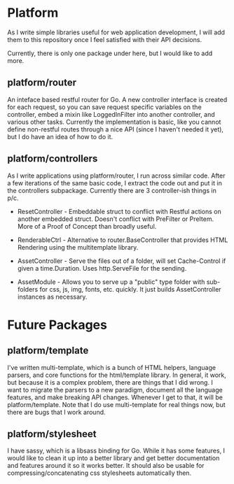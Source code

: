 Platform
========

As I write simple libraries useful for web application development, I will
add them to this repository once I feel satisfied with their API decisions.

Currently, there is only one package under here, but I would like to add more.

platform/router
---------------

An inteface based restful router for Go. A new controller interface is created
for each request, so you can save request specific variables on the controller,
embed a mixin like LoggedInFilter into another controller, and various other 
tasks. Currently the implementation is basic, like you cannot define non-restful
routes through a nice API (since I haven't needed it yet), but I do have an idea
of how to do it.

platform/controllers
--------------------

As I write applications using platform/router, I run across similar code. After a 
few iterations of the same basic code, I extract the code out and put it in the
controllers subpackage. Currently there are 3 controller-ish things in p/c.

* ResetController - Embeddable struct to conflict with Restful actions on another
embedded struct. Doesn't conflict with PreFilter or PreItem. More of a Proof of
Concept than broadly useful.

* RenderableCtrl - Alternative to router.BaseController that provides HTML Rendering
using the multitemplate library.

* AssetController - Serve the files out of a folder, will set Cache-Control if given
a time.Duration. Uses http.ServeFile for the sending.

* AssetModule - Allows you to serve up a "public" type folder with sub-folders for css,
js, img, fonts, etc. quickly. It just builds AssetController instances as necessary.


Future Packages
===============

platform/template
-----------------

I've written multi-template, which is a bunch of HTML helpers, language parsers, 
and core functions for the html/template library. In general, it work, but 
because it is a complex problem, there are things that I did wrong. I want to
migrate the parsers to a new paradigm, document all the language features, and
make breaking API changes. Whenever I get to that, it will be platform/template.
Note that I do use multi-template for real things now, but there are bugs that
I work around.

platform/stylesheet
-------------------

I have sassy, which is a libsass binding for Go. While it has some features, I
would like to clean it up into a better library and get better documentation 
and features around it so it works better. It should also be usable for 
compressing/concatenating css stylesheets automatically then.

